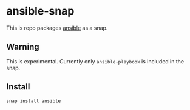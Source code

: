 # ansible-snap

This is repo packages [ansible](https://github.com/ansible/ansible) as a snap.

## Warning
This is experimental. Currently only `ansible-playbook` is included in the snap.

## Install
`snap install ansible`

